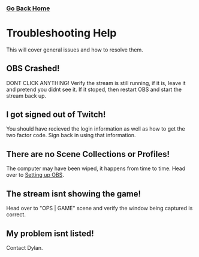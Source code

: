 ### [Go Back Home](/README.md)
# Troubleshooting Help
This will cover general issues and how to resolve them.

## OBS Crashed!
DONT CLICK ANYTHING! Verify the stream is still running, if it is, leave it and pretend you didnt see it. If it stoped, then restart OBS and start the stream back up.
## I got signed out of Twitch!
You should have recieved the login information as well as how to get the two factor code. Sign back in using that information.
## There are no Scene Collections or Profiles!
The computer may have been wiped, it happens from time to time. Head over to [Setting up OBS](/setup.md).
## The stream isnt showing the game!
Head over to "OPS | GAME" scene and verify the window being captured is correct.
## My problem isnt listed!
Contact Dylan.